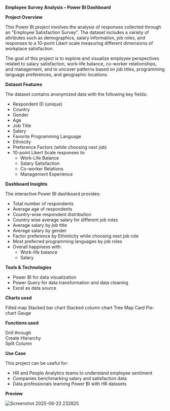 **Employee Survey Analysis – Power BI Dashboard**

**Project Overview**

This Power BI project involves the analysis of responses collected through an "Employee Satisfaction Survey". The dataset includes a variety of attributes such as demographics, salary information, job roles, and responses to a 10-point Likert scale measuring different dimensions of workplace satisfaction.

The goal of this project is to explore and visualize employee perspectives related to salary satisfaction, work-life balance, co-worker relationships, and management, and to uncover patterns based on job titles, programming language preferences, and geographic locations.

**Dataset Features**

The dataset contains anonymized data with the following key fields:
- Respondent ID (unique)
- Country
- Gender
- Age
- Job Title
- Salary
- Favorite Programming Language
- Ethnicity
- Preference Factors (while choosing next job)
- 10-point Likert Scale responses to:
  - Work-Life Balance
  - Salary Satisfaction
  - Co-worker Relations
  - Management Experience

**Dashboard Insights**

The interactive Power BI dashboard provides:
- Total number of respondents
- Average age of respondents
- Country-wise respondent distribution
- Country wise average salary for different job roles
- Average salary by job title
- Average salary by gender
- Factor preference by Ethinticity while choosing next job role
- Most preferred programming languages by job roles
- Overall happiness with:
  - Work-life balance
  - Salary

**Tools & Technologies**

- Power BI for data visualization
- Power Query for data transformation and data cleaning
- Excel as data source

**Charts used**

Filled map
Stacked bar chart
Stacked column chart
Tree Map
Card
Pie-chart
Gauge

**Functions used**

  Drill through  
  Create Hierarchy  
  Split Column

**Use Case**

This project can be useful for:

- HR and People Analytics teams to understand employee sentiment
- Companies benchmarking salary and satisfaction data
- Data professionals learning Power BI with HR datasets

**Preview**

![Screenshot 2025-06-23 232825](https://github.com/user-attachments/assets/c63717b9-b80d-4d28-80a7-3a61779648b6)
